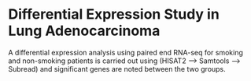 # Differential Expression Study in Lung Adenocarcinoma
A differential expression analysis using paired end RNA-seq for smoking and non-smoking patients is carried out using (HISAT2 --> Samtools --> Subread) and significant genes are noted between the two groups.

